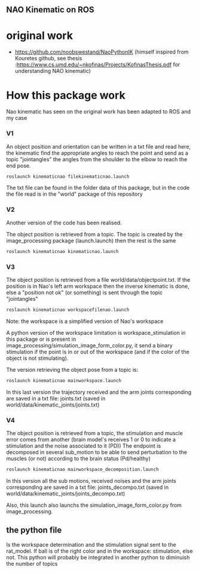 ## NAO Kinematic on ROS

# original work
- https://github.com/noobswestand/NaoPythonIK
(himself inspired from Kouretes github, see thesis :https://www.cs.umd.edu/~nkofinas/Projects/KofinasThesis.pdf for understanding NAO kinematic)

# How this package work
Nao kinematic has seen on the original work has been adapted to ROS and my case
 
 ### V1
 An object position and orientation can be written in a txt file and read here, 
 the kinematic find the appropriate angles to reach the point and send as a topic "jointangles" 
 the angles from the shoulder to the elbow to reach the end pose. 
```bash
roslaunch kinematicnao filekinematicnao.launch 
```
The txt file can be found in the folder data of this package, but in the code the file read is in the "world" 
package of this repository

### V2
Another version of the code has been realised. 

The object position is retrieved from a topic. 
The topic is created by the image_processing package (launch.launch)
then the rest is the same

```bash
roslaunch kinematicnao kinematicnao.launch 
```

### V3

The object position is retrieved from a file world/data/objectpoint.txt.
If the position is in Nao's left arm workspace then the inverse kinematic is done, else a "position not ok" (or something) is sent through the topic "jointangles"

```bash
roslaunch kinematicnao workspacefilenao.launch 
```
Note: the workspace is a simplified version of Nao's workspace


A python version of the workspace limitation is workspace_stimulation in this package or is present in image_processing/simulation_image_form_color.py, it send a binary stimulation if the point is in or out of the workspace (and if the color of the object is not stimulating).

The version retrieving the object pose from a topic is:

```bash
roslaunch kinematicnao mainworkspace.launch 
```
In this last version the trajectory received and the arm joints corresponding are saved in a txt file: joints.txt (saved in world/data/kinematic_joints/joints.txt)

### V4

The object position is retrieved from a topic, the stimulation and muscle error comes from another (brain model's receives 1 or 0 to indicate a stimulation and the noise associated to it (PD))
The endpoint is decomposed in several sub_motion to be able to send perturbation to the muscles (or not) according to the brain status (Pd/healthy)

```bash
roslaunch kinematicnao mainworkspace_decomposition.launch 
```

In this version all the sub motions, received noises and the arm joints corresponding are saved in a txt file: joints_decompo.txt (saved in world/data/kinematic_joints/joints_decompo.txt)

Also, this launch also launchs the simulation_image_form_color.py from image_processing.

## the python file

Is the workspace determination and the stimulation signal sent to the rat_model.
If ball is of the right color and in the workspace: stimulation, else not.
This python will probably be integrated in another python to diminuish the number of topics


